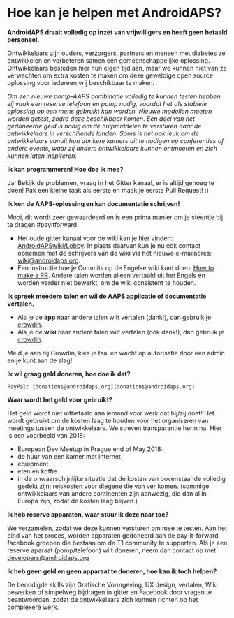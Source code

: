 # Hoe kan je helpen met AndroidAPS?

**AndroidAPS draait volledig op inzet van vrijwilligers en heeft geen betaald personeel.**

Ontwikkelaars zijn ouders, verzorgers, partners en mensen met diabetes ze ontwikkelen en verbeteren samen een gemeenschappelijke oplossing. Ontwikkelaars besteden hier hun eigen tijd aan, maar we kunnen niet van ze verwachten om extra kosten te maken om deze geweldige open source oplossing voor iedereen vrij beschikbaar te maken.

*Om een nieuwe pomp-AAPS combinatie volledig te kunnen testen hebben zij vaak een reserve telefoon en pomp nodig, voordat het als stabiele oplossing op een mens gebruikt kan worden. Nieuwe modellen moeten worden getest, zodra deze beschikbaar komen. Een deel van het gedoneerde geld is nodig om de hulpmiddelen te versturen naar de ontwikkelaars in verschillende landen. Soms is het ook leuk om de ontwikkelaars vanuit hun donkere kamers uit te nodigen op conferenties of andere events, waar zij andere ontwikkelaars kunnen ontmoeten en zich kunnen laten inspireren.*

**Ik kan programmeren! Hoe doe ik mee?**

Ja! Bekijk de problemen, vraag in het Gitter kanaal, er is altijd genoeg te doen! Pak een kleine taak als eerste en maak je eerste Pull Request! :)

**Ik ken de AAPS-oplossing en kan documentatie schrijven!**

Mooi, dit wordt zeer gewaardeerd en is een prima manier om je steentje bij te dragen #payitforward.

* Het oude gitter kanaal voor de wiki kan je hier vinden: [AndroidAPSwiki/Lobby](https://gitter.im/AndroidAPSwiki/Lobby). In plaats daarvan kun je nu ook contact opnemen met de schrijvers van de wiki via het nieuwe e-mailadres: wiki@androidaps.org.
* Een instructie hoe je Commits op de Engelse wiki kunt doen: [How to make a PR](../make-a-PR.md). Andere talen worden alleen vertaald uit het Engels en worden verder niet bewerkt, om de wiki consistent te houden.

**Ik spreek meedere talen en wil de AAPS applicatie of documentatie vertalen.**

* Als je de **app** naar andere talen wilt vertalen (dank!), dan gebruik je [crowdin](https://translations.androidaps.org).
* Als je de **wiki** naar andere talen wilt vertalen (ook dank!), dan gebruik je [crowdin](https://wikitranslations.androidaps.org). 

Meld je aan bij Crowdin, kies je taal en wacht op autorisatie door een admin en je kunt aan de slag!

**Ik wil graag geld doneren, hoe doe ik dat?**

    PayPal: [donations@androidaps.org](donations@androidaps.org)  
    

**Waar wordt het geld voor gebruikt?**

Het geld wordt niet uitbetaald aan iemand voor werk dat hij/zij doet! Het wordt gebruikt om de kosten laag te houden voor het organiseren van meetings tussen de ontwikkelaars. We streven transparantie herin na. Hier is een voorbeeld van 2018:

* European Dev Meetup in Prague end of May 2018:
* de huur van een kamer met internet
* equipment
* eten en koffie
* in de onwaarschijnlijke situatie dat de kosten van bovenstaande volledig gedekt zijn: reiskosten voor diegene die van ver komen. (sommige ontwikkelaars van andere continenten zijn aanwezig, die dan al in Europa zijn, zodat de kosten laag blijven.)

**Ik heb reserve apparaten, waar stuur ik deze naar toe?**

We verzamelen, zodat we deze kunnen versturen om mee te testen. Aan het eind van het proces, worden apparaten gedoneerd aan de pay-it-forward facebook groepen die bestaan om de T1 community te supporten. Als je een reserve aparaat (pomp/telefoon) wilt doneren, neem dan contact op met developers@androidaps.org

**Ik heb geen geld en geen apparaat te doneren, hoe kan ik toch helpen?**

De benodigde skills zijn Grafische Vormgeving, UX design, vertalen, Wiki bewerken of simpelweg bijdragen in gitter en Facebook door vragen te beantwoorden, zodat de ontwikkelaars zich kunnen richten op het complexere werk.